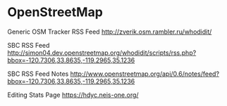 # OpenStreetMap 

Generic OSM Tracker RSS Feed  http://zverik.osm.rambler.ru/whodidit/

SBC RSS Feed  http://simon04.dev.openstreetmap.org/whodidit/scripts/rss.php?bbox=-120.7306,33.8635,-119.2965,35.1236

SBC RSS Feed Notes http://www.openstreetmap.org/api/0.6/notes/feed?bbox=-120.7306,33.8635,-119.2965,35.1236

Editing Stats Page https://hdyc.neis-one.org/
